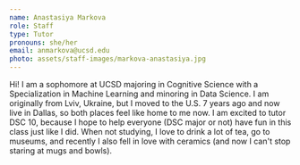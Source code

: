 ```yaml
---
name: Anastasiya Markova
role: Staff
type: Tutor
pronouns: she/her
email: anmarkova@ucsd.edu
photo: assets/staff-images/markova-anastasiya.jpg
---
```

Hi! I am a sophomore at UCSD majoring in Cognitive Science with a Specialization in Machine Learning and minoring in Data Science. I am originally from Lviv, Ukraine, but I moved to the U.S. 7 years ago and now live in Dallas, so both places feel like home to me now. I am excited to tutor DSC 10, because I hope to help everyone (DSC major or not) have fun in this class just like I did. When not studying, I love to drink a lot of tea, go to museums, and recently I also fell in love with ceramics (and now I can't stop staring at mugs and bowls). 